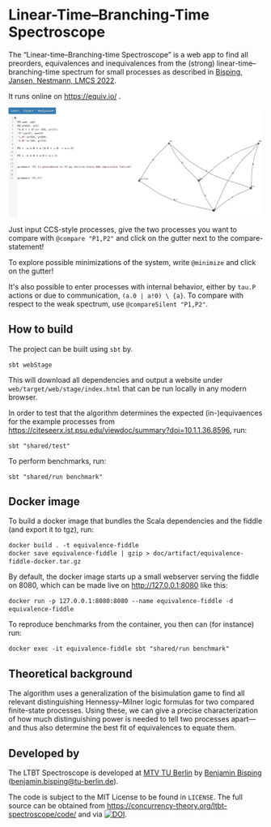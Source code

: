 # Linear-Time–Branching-Time Spectroscope

The “Linear-time–Branching-time Spectroscope” is a web app to find all preorders, equivalences and inequivalences from the (strong) linear-time–branching-time spectrum for small processes as described in [Bisping, Jansen, Nestmann, LMCS 2022](https://doi.org/10.46298/lmcs-18(3:19)2022).

It runs online on https://equiv.io/ .

![](doc/usage-illustration.gif)

Just input CCS-style processes, give the two processes you want to compare with `@compare "P1,P2"` and click on the gutter next to the compare-statement!

To explore possible minimizations of the system, write `@minimize` and click on the gutter!

It's also possible to enter processes with internal behavior, either by `tau.P` actions or due to communication, `(a.0 | a!0) \ {a}`. To compare with respect to the weak spectrum, use `@compareSilent "P1,P2"`.

## How to build

The project can be built using `sbt` by.

```
sbt webStage
```

This will download all dependencies and output a website under `web/target/web/stage/index.html` that can be run locally in any modern browser.

In order to test that the algorithm determines the expected (in-)equivaences for the example processes from https://citeseerx.ist.psu.edu/viewdoc/summary?doi=10.1.1.36.8596, run:

```
sbt "shared/test"
```

To perform benchmarks, run:

```
sbt "shared/run benchmark"
```

## Docker image

To build a docker image that bundles the Scala dependencies and the fiddle (and export it to tgz), run:

```
docker build . -t equivalence-fiddle
docker save equivalence-fiddle | gzip > doc/artifact/equivalence-fiddle-docker.tar.gz
```

By default, the docker image starts up a small webserver serving the fiddle on 8080, which can be made live on <http://127.0.0.1:8080> like this:

```
docker run -p 127.0.0.1:8080:8080 --name equivalence-fiddle -d equivalence-fiddle
```

To reproduce benchmarks from the container, you then can (for instance) run:

```
docker exec -it equivalence-fiddle sbt "shared/run benchmark"
```

## Theoretical background

The algorithm uses a generalization of the bisimulation game to find all relevant distinguishing Hennessy–Milner logic formulas for two compared finite-state processes. Using these, we can give a precise characterization of how much distinguishing power is needed to tell two processes apart—and thus also determine the best fit of equivalences to equate them.

## Developed by

The LTBT Spectroscope is developed at [MTV TU Berlin](https://www.mtv.tu-berlin.de) by [Benjamin Bisping](https://bbisping.de) (benjamin.bisping@tu-berlin.de).

The code is subject to the MIT License to be found in `LICENSE`. The full source can be obtained from <https://concurrency-theory.org/ltbt-spectroscope/code/> and via [![DOI](https://zenodo.org/badge/DOI/10.5281/zenodo.6726494.svg)](https://doi.org/10.5281/zenodo.6726494).
